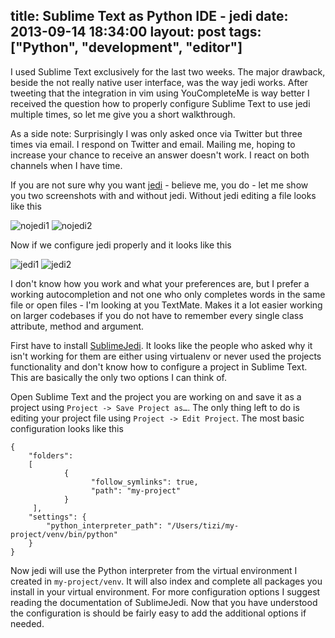 title: Sublime Text as Python IDE - jedi
date: 2013-09-14 18:34:00
layout: post
tags: ["Python", "development", "editor"]
---
I used Sublime Text exclusively for the last two weeks. The major drawback, beside the not really native user interface, was the way jedi works. After tweeting that the integration in vim using YouCompleteMe is way better I received the question how to properly configure Sublime Text to use jedi multiple times, so let me give you a short walkthrough.
<!--MORE-->

As a side note: Surprisingly I was only asked once via Twitter but three times via email. I respond on Twitter and email. Mailing me, hoping to increase your chance to receive an answer doesn't work. I react on both channels when I have time.

If you are not sure why you want [jedi][jedi] - believe me, you do - let me show you two screenshots with and without jedi. Without jedi editing a file looks like this

![nojedi1][nojedi1]
![nojedi2][nojedi2]

Now if we configure jedi properly and it looks like this

![jedi1][jedi1]
![jedi2][jedi2]

I don't know how you work and what your preferences are, but I prefer a working autocompletion and not one who only completes words in the same file or open files - I'm looking at you TextMate. Makes it a lot easier working on larger codebases if you do not have to remember every single class attribute, method and argument.

First have to install [SublimeJedi][sj]. It looks like the people who asked why it isn't working for them are either using virtualenv or never used the projects functionality and don't know how to configure a project in Sublime Text. This are basically the only two options I can think of.

Open Sublime Text and the project you are working on and save it as a project using `Project -> Save Project as…`. The only thing left to do is editing your project file using `Project -> Edit Project`. The most basic configuration looks like this

    {
        "folders":
        [
		        {
			          "follow_symlinks": true,
			          "path": "my-project"
		        }
	     ],
        "settings": {
            "python_interpreter_path": "/Users/tizi/my-project/venv/bin/python"
        }
    }

Now jedi will use the Python interpreter from the virtual environment I created in `my-project/venv`. It will also index and complete all packages you install in your virtual environment. For more configuration options I suggest reading the documentation of SublimeJedi. Now that you have understood the configuration is should be fairly easy to add the additional options if needed.

[jedi]: https://github.com/davidhalter/jedi
[nojedi1]: nojedi1.gif
[nojedi2]: nojedi2.gif
[jedi1]: jedi1.gif
[jedi2]: jedi2.gif
[sj]: https://github.com/srusskih/SublimeJEDI
